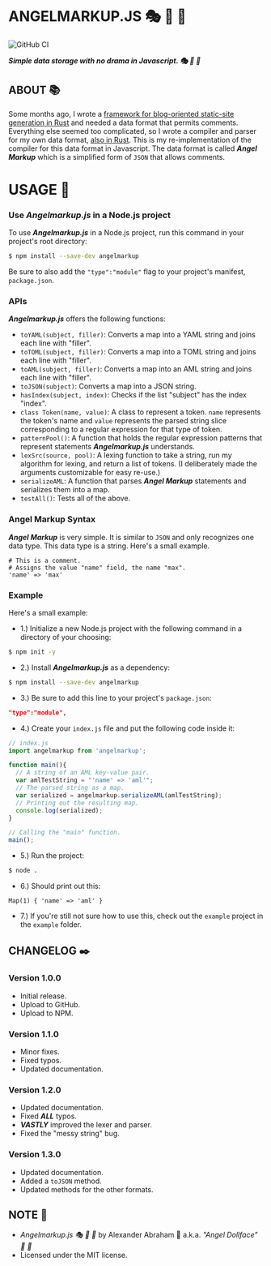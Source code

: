 # ANGELMARKUP.JS  :performing_arts: :guitar: :ribbon:

![GitHub CI](https://github.com/angeldollface/angelmarkup.js/actions/workflows/node.yml/badge.svg)

***Simple data storage with no drama in Javascript. :performing_arts: :guitar: :ribbon:***

## ABOUT :books:

Some months ago, I wrote a [framework for blog-oriented static-site generation in Rust](https://github.com/angeldollface/acid) and needed a data format that permits comments. Everything else seemed too complicated, so I wrote a compiler and parser for my own data format, [also in Rust](https://github.com/angeldollface/angelmarkup). This is my re-implementation of the compiler for this data format in Javascript. The data format is called ***Angel Markup*** which is a simplified form of `JSON` that allows comments.

# USAGE :hammer:

### Use ***Angelmarkup.js*** in a Node.js project

To use ***Angelmarkup.js*** in a Node.js project, run this command in your project's root directory:

```bash
$ npm install --save-dev angelmarkup
```

Be sure to also add the `"type":"module"` flag to your project's manifest, `package.json`.

### APIs

***Angelmarkup.js*** offers the following functions:

- `toYAML(subject, filler)`: Converts a map into a YAML string and joins each line with "filler".
- `toTOML(subject, filler)`: Converts a map into a TOML string and joins each line with "filler".
- `toAML(subject, filler)`: Converts a map into an AML string and joins each line with "filler".
- `toJSON(subject)`: Converts a map into a JSON string.
- `hasIndex(subject, index)`: Checks if the list "subject" has the index "index".
- `class Token(name, value)`: A class to represent a token. `name` represents the token's name and `value` represents the parsed string slice corresponding to a regular expression for that type of token.
- `patternPool()`: A function that holds the regular expression patterns that represent statements ***Angelmarkup.js*** understands.
- `lexSrc(source, pool)`: A lexing function to take a string, run my algorithm for lexing, and return a list of tokens. (I deliberately made the arguments customizable for easy re-use.)
- `serializeAML`: A function that parses ***Angel Markup*** statements and serializes them into a map. 
- `testAll()`: Tests all of the above.

### Angel Markup Syntax

***Angel Markup*** is very simple. It is similar to `JSON` and only recognizes one data type. This data type is a string. Here's a small example.

```text
# This is a comment.
# Assigns the value "name" field, the name "max".
'name' => 'max'
```

### Example

Here's a small example:

- 1.) Initialize a new Node.js project with the following command in a directory of your choosing:

```bash
$ npm init -y 
```

- 2.) Install ***Angelmarkup.js*** as a dependency:

```bash
$ npm install --save-dev angelmarkup
```

- 3.) Be sure to add this line to your project's `package.json`:

```JSON
"type":"module",
```

- 4.) Create your `index.js` file and put the following code inside it:

```js
// index.js
import angelmarkup from 'angelmarkup';

function main(){
  // A string of an AML key-value pair.
  var amlTestString = "'name' => 'aml'";
  // The parsed string as a map.
  var serialized = angelmarkup.serializeAML(amlTestString);
  // Printing out the resulting map.
  console.log(serialized);
}

// Calling the "main" function.
main();
```

- 5.) Run the project:

```bash
$ node .
```

- 6.) Should print out this:

```text
Map(1) { 'name' => 'aml' }
```

- 7.) If you're still not sure how to use this, check out the `example` project in the `example` folder.

## CHANGELOG :black_nib:

### Version 1.0.0

- Initial release.
- Upload to GitHub.
- Upload to NPM.

### Version 1.1.0

- Minor fixes.
- Fixed typos.
- Updated documentation.

### Version 1.2.0

- Updated documentation.
- Fixed ***ALL*** typos.
- ***VASTLY*** improved the lexer and parser.
- Fixed the "messy string" bug.

### Version 1.3.0

- Updated documentation.
- Added a `toJSON` method.
- Updated methods for the other formats.

## NOTE :scroll:
- *Angelmarkup.js :performing_arts: :guitar: :ribbon:* by Alexander Abraham :black_heart: a.k.a. *"Angel Dollface" :dolls: :ribbon:*
- Licensed under the MIT license.
